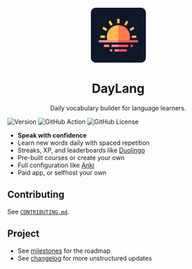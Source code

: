 <p align="center">
  <img src="./assets/logo.png" width="125px">
</p>

<h1 align="center">DayLang</h1>

<p align="center">
  Daily vocabulary builder for language learners.
</p>

![Version](https://img.shields.io/badge/version-0.0.2-%230F172A?style=flat-square)
![GitHub Action](https://img.shields.io/github/checks-status/8thpark/daylang/main?style=flat-square)
![GitHub License](https://img.shields.io/github/license/8thpark/daylang?style=flat-square)

- **Speak with confidence**
- Learn new words daily with spaced repetition
- Streaks, XP, and leaderboards like [Duolingo](https://www.duolingo.com)
- Pre-built courses or create your own
- Full configuration like [Anki](https://apps.ankiweb.net)
- Paid app, or selfhost your own

## Contributing

See [`CONTRIBUTING.md`](./CONTRIBUTING.md).

## Project

- See [milestones](https://github.com/8thpark/daylang/milestones) for the roadmap
- See [changelog](https://wip.co/projects/daylang) for more unstructured updates
